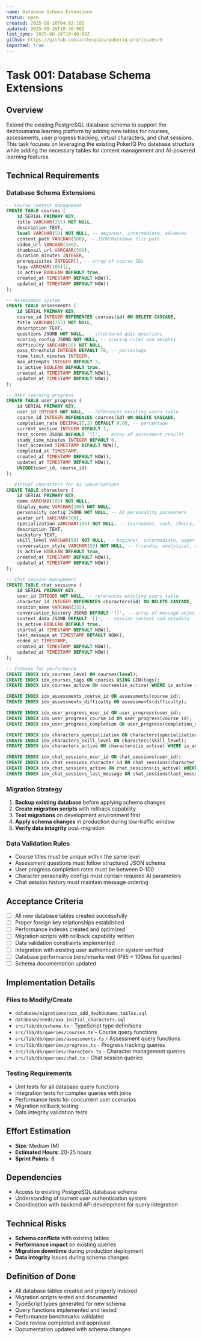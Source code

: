 ```yaml
---
name: Database Schema Extensions
status: open
created: 2025-08-26T04:02:10Z
updated: 2025-08-26T10:40:08Z
last_sync: 2025-08-26T10:40:08Z
github: https://github.com/anthropics/pokeriq-pro/issues/3
imported: true
---
```


# Task 001: Database Schema Extensions

## Overview

Extend the existing PostgreSQL database schema to support the dezhoumama learning platform by adding new tables for courses, assessments, user progress tracking, virtual characters, and chat sessions. This task focuses on leveraging the existing PokerIQ Pro database structure while adding the necessary tables for content management and AI-powered learning features.

## Technical Requirements

### Database Schema Extensions

```sql
-- Course content management
CREATE TABLE courses (
    id SERIAL PRIMARY KEY,
    title VARCHAR(255) NOT NULL,
    description TEXT,
    level VARCHAR(50) NOT NULL, -- beginner, intermediate, advanced
    content_path VARCHAR(500), -- JSON/Markdown file path
    video_url VARCHAR(500),
    thumbnail_url VARCHAR(500),
    duration_minutes INTEGER,
    prerequisites INTEGER[], -- array of course IDs
    tags VARCHAR(100)[],
    is_active BOOLEAN DEFAULT true,
    created_at TIMESTAMP DEFAULT NOW(),
    updated_at TIMESTAMP DEFAULT NOW()
);

-- Assessment system
CREATE TABLE assessments (
    id SERIAL PRIMARY KEY,
    course_id INTEGER REFERENCES courses(id) ON DELETE CASCADE,
    title VARCHAR(255) NOT NULL,
    description TEXT,
    questions JSONB NOT NULL, -- structured quiz questions
    scoring_config JSONB NOT NULL, -- scoring rules and weights
    difficulty VARCHAR(50) NOT NULL,
    pass_threshold INTEGER DEFAULT 70, -- percentage
    time_limit_minutes INTEGER,
    max_attempts INTEGER DEFAULT 3,
    is_active BOOLEAN DEFAULT true,
    created_at TIMESTAMP DEFAULT NOW(),
    updated_at TIMESTAMP DEFAULT NOW()
);

-- User learning progress
CREATE TABLE user_progress (
    id SERIAL PRIMARY KEY,
    user_id INTEGER NOT NULL, -- references existing users table
    course_id INTEGER REFERENCES courses(id) ON DELETE CASCADE,
    completion_rate DECIMAL(5,2) DEFAULT 0.00, -- percentage
    current_section INTEGER DEFAULT 1,
    test_scores JSONB DEFAULT '[]', -- array of assessment results
    study_time_minutes INTEGER DEFAULT 0,
    last_accessed TIMESTAMP DEFAULT NOW(),
    completed_at TIMESTAMP,
    created_at TIMESTAMP DEFAULT NOW(),
    updated_at TIMESTAMP DEFAULT NOW(),
    UNIQUE(user_id, course_id)
);

-- Virtual characters for AI conversations
CREATE TABLE characters (
    id SERIAL PRIMARY KEY,
    name VARCHAR(100) NOT NULL,
    display_name VARCHAR(100) NOT NULL,
    personality_config JSONB NOT NULL, -- AI personality parameters
    avatar_url VARCHAR(500),
    specialization VARCHAR(100) NOT NULL, -- tournament, cash, theory, etc.
    description TEXT,
    backstory TEXT,
    skill_level VARCHAR(50) NOT NULL, -- beginner, intermediate, expert
    conversation_style VARCHAR(50) NOT NULL, -- friendly, analytical, competitive
    is_active BOOLEAN DEFAULT true,
    created_at TIMESTAMP DEFAULT NOW(),
    updated_at TIMESTAMP DEFAULT NOW()
);

-- Chat session management
CREATE TABLE chat_sessions (
    id SERIAL PRIMARY KEY,
    user_id INTEGER NOT NULL, -- references existing users table
    character_id INTEGER REFERENCES characters(id) ON DELETE CASCADE,
    session_name VARCHAR(255),
    conversation_history JSONB DEFAULT '[]', -- array of message objects
    context_data JSONB DEFAULT '{}', -- session context and metadata
    is_active BOOLEAN DEFAULT true,
    started_at TIMESTAMP DEFAULT NOW(),
    last_message_at TIMESTAMP DEFAULT NOW(),
    ended_at TIMESTAMP,
    created_at TIMESTAMP DEFAULT NOW(),
    updated_at TIMESTAMP DEFAULT NOW()
);

-- Indexes for performance
CREATE INDEX idx_courses_level ON courses(level);
CREATE INDEX idx_courses_tags ON courses USING GIN(tags);
CREATE INDEX idx_courses_active ON courses(is_active) WHERE is_active = true;

CREATE INDEX idx_assessments_course_id ON assessments(course_id);
CREATE INDEX idx_assessments_difficulty ON assessments(difficulty);

CREATE INDEX idx_user_progress_user_id ON user_progress(user_id);
CREATE INDEX idx_user_progress_course_id ON user_progress(course_id);
CREATE INDEX idx_user_progress_completion ON user_progress(completion_rate);

CREATE INDEX idx_characters_specialization ON characters(specialization);
CREATE INDEX idx_characters_skill_level ON characters(skill_level);
CREATE INDEX idx_characters_active ON characters(is_active) WHERE is_active = true;

CREATE INDEX idx_chat_sessions_user_id ON chat_sessions(user_id);
CREATE INDEX idx_chat_sessions_character_id ON chat_sessions(character_id);
CREATE INDEX idx_chat_sessions_active ON chat_sessions(is_active) WHERE is_active = true;
CREATE INDEX idx_chat_sessions_last_message ON chat_sessions(last_message_at DESC);
```

### Migration Strategy

1. **Backup existing database** before applying schema changes
2. **Create migration scripts** with rollback capability
3. **Test migrations** on development environment first
4. **Apply schema changes** in production during low-traffic window
5. **Verify data integrity** post-migration

### Data Validation Rules

- Course titles must be unique within the same level
- Assessment questions must follow structured JSON schema
- User progress completion rates must be between 0-100
- Character personality configs must contain required AI parameters
- Chat session history must maintain message ordering

## Acceptance Criteria

- [ ] All new database tables created successfully
- [ ] Proper foreign key relationships established
- [ ] Performance indexes created and optimized
- [ ] Migration scripts with rollback capability written
- [ ] Data validation constraints implemented
- [ ] Integration with existing user authentication system verified
- [ ] Database performance benchmarks met (P95 < 100ms for queries)
- [ ] Schema documentation updated

## Implementation Details

### Files to Modify/Create

- `database/migrations/xxx_add_dezhoumama_tables.sql`
- `database/seeds/xxx_initial_characters.sql` 
- `src/lib/db/schema.ts` - TypeScript type definitions
- `src/lib/db/queries/courses.ts` - Course query functions
- `src/lib/db/queries/assessments.ts` - Assessment query functions
- `src/lib/db/queries/progress.ts` - Progress tracking queries
- `src/lib/db/queries/characters.ts` - Character management queries
- `src/lib/db/queries/chat.ts` - Chat session queries

### Testing Requirements

- Unit tests for all database query functions
- Integration tests for complex queries with joins
- Performance tests for concurrent user scenarios
- Migration rollback testing
- Data integrity validation tests

## Effort Estimation

- **Size**: Medium (M)
- **Estimated Hours**: 20-25 hours
- **Sprint Points**: 8

## Dependencies

- Access to existing PostgreSQL database schema
- Understanding of current user authentication system
- Coordination with backend API development for query integration

## Technical Risks

- **Schema conflicts** with existing tables
- **Performance impact** on existing queries
- **Migration downtime** during production deployment
- **Data integrity** issues during schema changes

## Definition of Done

- All database tables created and properly indexed
- Migration scripts tested and documented
- TypeScript types generated for new schema
- Query functions implemented and tested
- Performance benchmarks validated
- Code review completed and approved
- Documentation updated with schema changes